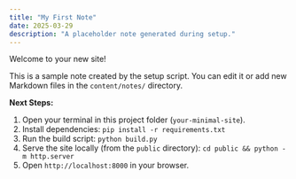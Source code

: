 ```yaml
---
title: "My First Note"
date: 2025-03-29
description: "A placeholder note generated during setup."
---
```


Welcome to your new site!

This is a sample note created by the setup script. You can edit it or add new Markdown files in the `content/notes/` directory.

**Next Steps:**

1.  Open your terminal in this project folder (`your-minimal-site`).
2.  Install dependencies: `pip install -r requirements.txt`
3.  Run the build script: `python build.py`
4.  Serve the site locally (from the `public` directory): `cd public && python -m http.server`
5.  Open `http://localhost:8000` in your browser.